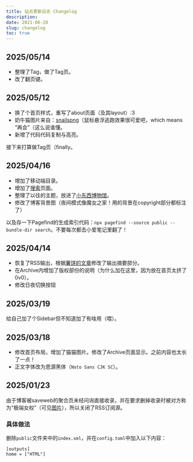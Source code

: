 ```yaml
---
title: 站点更新日志 Changelog
description:
date: 2021-06-28
slug: changelog
toc: true
---
```


## 2025/05/14

- 整理了Tag，做了Tag页。
- 改了翻页键。

## 2025/05/12

- 换了个首页样式，重写了about页面（及其layout）:3
- 奶牛猫图片来自：[snailspng](https://www.tumblr.com/snailspng/718136009412509696/i-love-your-blog-so-much-exactly-my-type-of?source=share)（鼠标悬浮逃跑效果很可爱吧，which means “再会”（这么说谁懂。
- 新增了代码代码复制与高亮。

接下来打算做Tag页（finally。

## 2025/04/16

- 增加了移动端目录。
- 增加了[搜索](/search)页面。
- 整理了以往的主题，放进了[小东西博物馆](/collection)。
- 修改了博客背景图（夜间模式像魔女之家！用的背景在copyright部分都标注了）

以及存一下Pagefind的生成索引代码：`npx pagefind --source public --bundle-dir search`。不要每次都去小爱笔记里翻了！

## 2025/04/14

- 恢复了RSS输出，根据[薯饼的文章](https://zhen-shi.github.io/p/hugo-content-protect-tips/)修改了输出摘要部分。
- 在Archive内增加了版权部份的说明（为什么加在这里，因为放在首页太挤了0v0）。
- 修改日夜切换按钮

## 2025/03/19

给自己加了个Sidebar但不知道加了有啥用（喂）。

## 2025/03/18

- 修改首页布局，增加了猫猫图片。修改了Archive页面显示。之前内容也太长了一点！
- 正文字体改为思源黑体（`Noto Sans CJK SC`）。

## 2025/01/23

由于博客被saveweb的聚合页未经问询直接收录，并在要求删掉收录时被对方称为“极端女权”（可见[图片](https://pub-219f59729cc7474d97beb0f99a13e6bd.r2.dev/picture/2025/image.png)），所以关闭了RSS订阅源。

### 具体做法

删除`public`文件夹中的`index.xml`，并在`config.toml`中加入以下内容：

```
[outputs]
home = ["HTML"]
```
